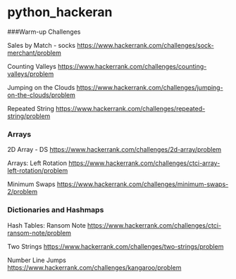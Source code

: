 # python_hackeran
###Warm-up Challenges

Sales by Match - socks
https://www.hackerrank.com/challenges/sock-merchant/problem

Counting Valleys
https://www.hackerrank.com/challenges/counting-valleys/problem

Jumping on the Clouds
https://www.hackerrank.com/challenges/jumping-on-the-clouds/problem

Repeated String
https://www.hackerrank.com/challenges/repeated-string/problem


### Arrays

2D Array - DS
https://www.hackerrank.com/challenges/2d-array/problem

Arrays: Left Rotation
https://www.hackerrank.com/challenges/ctci-array-left-rotation/problem

Minimum Swaps
https://www.hackerrank.com/challenges/minimum-swaps-2/problem



### 	Dictionaries and Hashmaps	
Hash Tables: Ransom Note
https://www.hackerrank.com/challenges/ctci-ransom-note/problem

Two Strings
https://www.hackerrank.com/challenges/two-strings/problem



Number Line Jumps
https://www.hackerrank.com/challenges/kangaroo/problem

